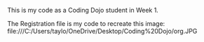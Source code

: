 This is my code as a Coding Dojo student in Week 1.

The Registration file is my code to recreate this image:
file:///C:/Users/taylo/OneDrive/Desktop/Coding%20Dojo/org.JPG
